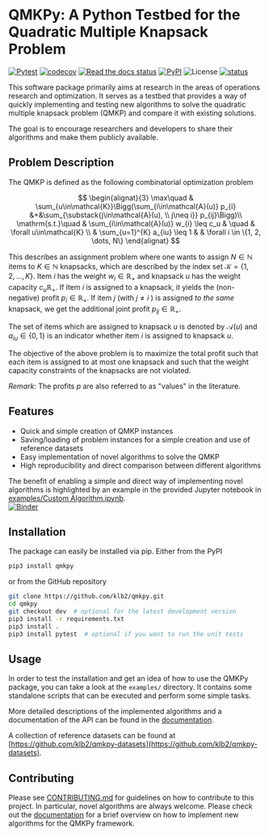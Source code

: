 # QMKPy: A Python Testbed for the Quadratic Multiple Knapsack Problem

[![Pytest](https://github.com/klb2/qmkpy/actions/workflows/pytest.yml/badge.svg)](https://github.com/klb2/qmkpy/actions/workflows/pytest.yml)
[![codecov](https://codecov.io/gh/klb2/qmkpy/branch/master/graph/badge.svg?token=NFBF1ZZEXQ)](https://codecov.io/gh/klb2/qmkpy)
[![Read the docs status](https://readthedocs.org/projects/qmkpy/badge/?version=latest&style=flat)](https://qmkpy.readthedocs.io)
[![PyPI](https://img.shields.io/pypi/v/qmkpy)](https://pypi.org/project/qmkpy/)
![License](https://img.shields.io/github/license/klb2/qmkpy)
[![status](https://joss.theoj.org/papers/7e886b9c686dc93f8ac85aef9f4fb5bd/status.svg)](https://joss.theoj.org/papers/7e886b9c686dc93f8ac85aef9f4fb5bd)


This software package primarily aims at research in the areas of operations
research and optimization.
It serves as a testbed that provides a way of quickly implementing and testing
new algorithms to solve the quadratic multiple knapsack problem (QMKP) and
compare it with existing solutions.

The goal is to encourage researchers and developers to share their algorithms
and make them publicly available.


## Problem Description
The QMKP is defined as the following combinatorial optimization problem

$$
\begin{alignat}{3}
	\max\quad & \sum_{u\in\mathcal{K}}\Bigg(\sum_{i\in\mathcal{A}(u)} p_{i} &+&\sum_{\substack{j\in\mathcal{A}(u), \\ j\neq i}} p_{ij}\Bigg)\\
	\mathrm{s.t.}\quad & \sum_{i\in\mathcal{A}(u)} w_{i} \leq c_u & \quad & \forall u\in\mathcal{K} \\
	& \sum_{u=1}^{K} a_{iu} \leq 1  & & \forall i \in \{1, 2, \dots, N\}
\end{alignat}
$$

This describes an assignment problem where one wants to assign $N\in\mathbb{N}$
items to $K\in\mathbb{N}$ knapsacks, which are described by the index set
$\mathcal{K}=\{1, 2, \dots, K\}$.
Item $i$ has the weight $w_i\in\mathbb{R_+}$ and knapsack $u$ has the weight
capacity $c_u\mathbb{R_+}$.
If item $i$ is assigned to a knapsack, it yields the (non-negative) profit
$p_i\in\mathbb{R_+}$.
If item $j$ (with $j\neq i$ ) is assigned _to the same_ knapsack, we get the
additional joint profit $p_{ij}\in\mathbb{R_+}$.

The set of items which are assigned to knapsack $u$ is denoted by
$\mathcal{A}(u)$ and $a_{iu}\in\{0, 1\}$ is an indicator whether item $i$ is
assigned to knapsack $u$.

The objective of the above problem is to maximize the total profit such that
each item is assigned to at most one knapsack and such that the weight capacity
constraints of the knapsacks are not violated.

_Remark:_ The profits $p$ are also referred to as "values" in the literature.


## Features

- Quick and simple creation of QMKP instances
- Saving/loading of problem instances for a simple creation and use of
  reference datasets
- Easy implementation of novel algorithms to solve the QMKP
- High reproducibility and direct comparison between different algorithms


The benefit of enabling a simple and direct way of implementing novel
algorithms is highlighted by an example in the provided Jupyter notebook in
[examples/Custom
Algorithm.ipynb](https://github.com/klb2/qmkpy/blob/master/examples/Custom%20Algorithm.ipynb).  
[![Binder](https://mybinder.org/badge_logo.svg)](https://mybinder.org/v2/gh/klb2/qmkpy/HEAD?labpath=examples%2FCustom%20Algorithm.ipynb)


## Installation
The package can easily be installed via pip.
Either from the PyPI
```bash
pip3 install qmkpy
```
or from the GitHub repository
```bash
git clone https://github.com/klb2/qmkpy.git
cd qmkpy
git checkout dev  # optional for the latest development version
pip3 install -r requirements.txt
pip3 install .
pip3 install pytest  # optional if you want to run the unit tests
```

## Usage
In order to test the installation and get an idea of how to use the QMKPy
package, you can take a look at the `examples/` directory.
It contains some standalone scripts that can be executed and perform some
simple tasks.

More detailed descriptions of the implemented algorithms and a documentation of
the API can be found in the [documentation](https://qmkpy.readthedocs.io).

A collection of reference datasets can be found at
[https://github.com/klb2/qmkpy-datasets](https://github.com/klb2/qmkpy-datasets).


## Contributing
Please see
[CONTRIBUTING.md](https://github.com/klb2/qmkpy/blob/master/CONTRIBUTING.md)
for guidelines on how to contribute to this project.
In particular, novel algorithms are always welcome. Please check out the
[documentation](https://qmkpy.readthedocs.io/en/latest/developing.html#contributing-a-new-algorithm-to-the-package)
for a brief overview on how to implement new algorithms for the QMKPy
framework.
